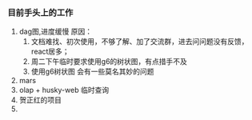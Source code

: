 ### 目前手头上的工作
1. dag图,进度缓慢
  原因：
     1. 文档难找、初次使用，不够了解、加了交流群，进去问问题没有反馈，react居多；
     2. 周二下午临时要求使用g6的树状图，有点措手不及
     3. 使用g6树状图 会有一些莫名其妙的问题
2.  mars
3.  olap + husky-web 临时查询
4.  贺正红的项目
5.        